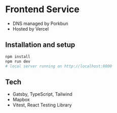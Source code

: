 # Frontend Service

- DNS managed by Porkbun 
- Hosted by Vercel

## Installation and setup
```bash
npm install
npm run dev
# local server running on http://localhost:8000
```

## Tech 
- Gatsby, TypeScript, Tailwind
- Mapbox 
- Vitest, React Testing Library

